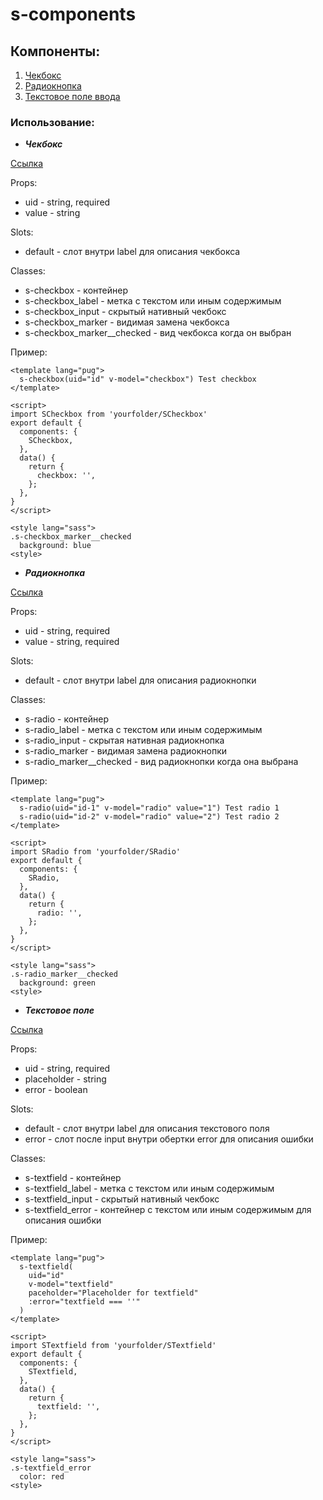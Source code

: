 # s-components

## Компоненты:
1. [Чекбокс](#checkbox)
2. [Радиокнопка](#radio)
3. [Текстовое поле ввода](#textfield)

### Использование:
* ***<a name="checkbox">Чекбокс</a>***

[Ссылка](./src/components/SCheckbox.vue)

Props:
- uid - string, required
- value - string
  
Slots:
- default - слот внутри label для описания чекбокса
  
Classes:
- s-checkbox - контейнер
- s-checkbox_label - метка с текстом или иным содержимым
- s-checkbox_input - скрытый нативный чекбокс
- s-checkbox_marker - видимая замена чекбокса
- s-checkbox_marker__checked - вид чекбокса когда он выбран

Пример:
```
<template lang="pug">
  s-checkbox(uid="id" v-model="checkbox") Test checkbox
</template>

<script>
import SCheckbox from 'yourfolder/SCheckbox'
export default {
  components: {
    SCheckbox,
  },
  data() {
    return {
      checkbox: '',
    };
  },
}
</script>

<style lang="sass">
.s-checkbox_marker__checked
  background: blue
<style>
```

* ***<a name="radio">Радиокнопка</a>***

[Ссылка](./src/components/SRadio.vue)

Props:
- uid - string, required
- value - string, required
  
Slots:
- default - слот внутри label для описания радиокнопки
  
Classes:
- s-radio - контейнер
- s-radio_label - метка с текстом или иным содержимым
- s-radio_input - скрытая нативная радиокнопка
- s-radio_marker - видимая замена радиокнопки
- s-radio_marker__checked - вид радиокнопки когда она выбрана

Пример:
```
<template lang="pug">
  s-radio(uid="id-1" v-model="radio" value="1") Test radio 1
  s-radio(uid="id-2" v-model="radio" value="2") Test radio 2
</template>

<script>
import SRadio from 'yourfolder/SRadio'
export default {
  components: {
    SRadio,
  },
  data() {
    return {
      radio: '',
    };
  },
}
</script>

<style lang="sass">
.s-radio_marker__checked
  background: green
<style>
```

* ***<a name="textfield">Текстовое поле</a>***

[Ссылка](./src/components/STextfield.vue)

Props:
- uid - string, required
- placeholder - string
- error - boolean
  
Slots:
- default - слот внутри label для описания текстового поля
- error - слот после input внутри обертки error для описания ошибки  
  
Classes:
- s-textfield - контейнер
- s-textfield_label - метка с текстом или иным содержимым
- s-textfield_input - скрытый нативный чекбокс
- s-textfield_error - контейнер с текстом или иным содержимым для описания ошибки

Пример:
```
<template lang="pug">
  s-textfield(
    uid="id"
    v-model="textfield"
    paceholder="Placeholder for textfield"
    :error="textfield === ''"
  )
</template>

<script>
import STextfield from 'yourfolder/STextfield'
export default {
  components: {
    STextfield,
  },
  data() {
    return {
      textfield: '',
    };
  },
}
</script>

<style lang="sass">
.s-textfield_error
  color: red
<style>
```

